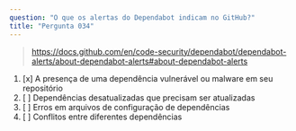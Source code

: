 ```yaml
---
question: "O que os alertas do Dependabot indicam no GitHub?"
title: "Pergunta 034"
---
```


> https://docs.github.com/en/code-security/dependabot/dependabot-alerts/about-dependabot-alerts#about-dependabot-alerts
1. [x] A presença de uma dependência vulnerável ou malware em seu repositório
1. [ ] Dependências desatualizadas que precisam ser atualizadas
1. [ ] Erros em arquivos de configuração de dependências
1. [ ] Conflitos entre diferentes dependências

